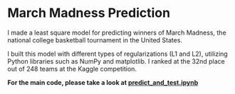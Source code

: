 # March Madness Prediction
I made a least square model for predicting winners of March Madness, the national college basketball tournament in the United States.

I built this model with different types of regularizations (L1 and L2), utilizing Python libraries such as NumPy and matplotlib. I ranked at the 32nd place out of 248 teams at the Kaggle competition.

**For the main code, please take a look at [predict_and_test.ipynb](predict_and_test.ipynb)**
